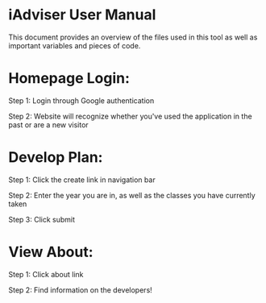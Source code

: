 # iAdviser User Manual
This document provides an overview of the files used in this tool as well as important variables and pieces of code.
# Homepage Login:

Step 1: Login through Google authentication

Step 2: Website will recognize whether you've used the application in the past or are a new visitor 


# Develop Plan:

Step 1: Click the create link in navigation bar

Step 2: Enter the year you are in, as well as the classes you have currently taken

Step 3: Click submit

# View About:

Step 1: Click about link

Step 2: Find information on the developers!

